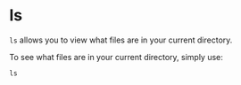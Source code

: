 # ls

`ls` allows you to view what files are in your current directory.

To see what files are in your current directory, simply use:

```
ls
```